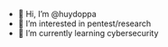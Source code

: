 - 👋 Hi, I’m @huydoppa
- 👀 I’m interested in pentest/research 
- 🌱 I’m currently learning cybersecurity

<!---
--->
